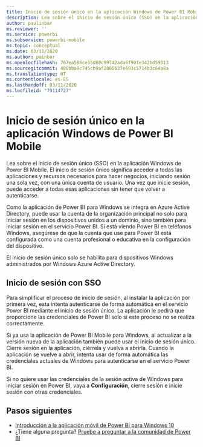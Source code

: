 ```yaml
---
title: Inicio de sesión único en la aplicación Windows de Power BI Mobile
description: Lea sobre el inicio de sesión único (SSO) en la aplicación Windows de Power BI Mobile. El inicio de sesión único significa acceder a todas las aplicaciones y recursos necesarios para hacer negocios, iniciando sesión una sola vez, con una única cuenta de usuario.
author: paulinbar
ms.reviewer: ''
ms.service: powerbi
ms.subservice: powerbi-mobile
ms.topic: conceptual
ms.date: 03/11/2020
ms.author: painbar
ms.openlocfilehash: 767ea586ce35d60c99742ada6f90fe342bd59313
ms.sourcegitcommit: 480bba9c745cb9af2005637e693c5714b3c64a8a
ms.translationtype: HT
ms.contentlocale: es-ES
ms.lasthandoff: 03/11/2020
ms.locfileid: "79114727"
---
```

# <a name="single-sign-on-in-the-power-bi-mobile-windows-app"></a>Inicio de sesión único en la aplicación Windows de Power BI Mobile

Lea sobre el inicio de sesión único (SSO) en la aplicación Windows de Power BI Mobile. El inicio de sesión único significa acceder a todas las aplicaciones y recursos necesarios para hacer negocios, iniciando sesión una sola vez, con una única cuenta de usuario. Una vez que inicie sesión, puede acceder a todas esas aplicaciones sin tener que volver a autenticarse. 

Como la aplicación de Power BI para Windows se integra en Azure Active Directory, puede usar la cuenta de la organización principal no solo para iniciar sesión en los dispositivos unidos a un dominio, sino también para iniciar sesión en el servicio Power BI. Si está viendo Power BI en teléfonos Windows, asegúrese de que la cuenta que use para Power BI está configurada como una cuenta profesional o educativa en la configuración del dispositivo.  

El inicio de sesión único solo se habilita para dispositivos Windows administrados por Windows Azure Active Directory. 

## <a name="sign-in-with-sso"></a>Inicio de sesión con SSO

Para simplificar el proceso de inicio de sesión, al instalar la aplicación por primera vez, esta intenta autenticarse de forma automática en el servicio Power BI mediante el inicio de sesión único. La aplicación le pedirá que proporcione las credenciales de Power BI solo si este proceso no se realiza correctamente.  

Si ya usa la aplicación de Power BI Mobile para Windows, al actualizar a la versión nueva de la aplicación también puede usar el inicio de sesión único. Cierre sesión en la aplicación, ciérrela y vuelva a abrirla. Cuando la aplicación se vuelve a abrir, intenta usar de forma automática las credenciales actuales de Windows para autenticarse en el servicio Power BI. 

Si no quiere usar las credenciales de la sesión activa de Windows para iniciar sesión en Power BI, vaya a **Configuración**, cierre sesión e inicie sesión con otras credenciales. 
 
## <a name="next-steps"></a>Pasos siguientes

- [Introducción a la aplicación móvil de Power BI para Windows 10](mobile-windows-10-phone-app-get-started.md)
- ¿Tiene alguna pregunta? [Pruebe a preguntar a la comunidad de Power BI](https://community.powerbi.com/)

